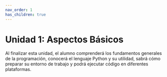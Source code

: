 ```yaml
---
nav_order: 1
has_children: true
---
```


# Unidad 1: Aspectos Básicos

Al finalizar esta unidad, el alumno comprenderá los fundamentos generales de la programación, conocerá el lenguaje Python y su utilidad, sabrá cómo preparar su entorno de trabajo y podrá ejecutar código en diferentes plataformas.

